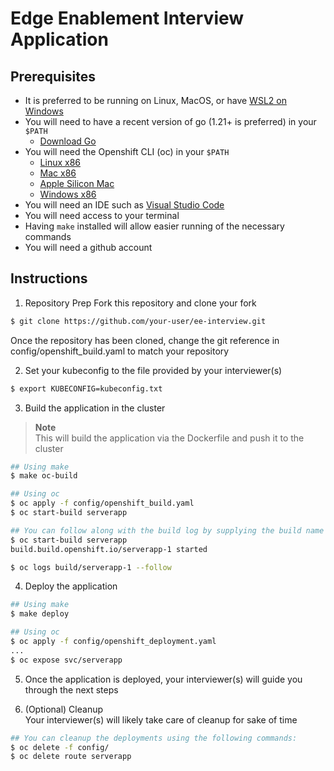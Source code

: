 # Edge Enablement Interview Application
## Prerequisites
- It is preferred to be running on Linux, MacOS, or have [WSL2 on Windows](https://learn.microsoft.com/en-us/windows/wsl/install)
- You will need to have a recent version of go (1.21+ is preferred) in your `$PATH`
  - [Download Go](https://go.dev/doc/install)
- You will need the Openshift CLI (oc) in your `$PATH`
  - [Linux x86](https://mirror.openshift.com/pub/openshift-v4/x86_64/clients/ocp/stable/openshift-client-linux.tar.gz)
  - [Mac x86](https://mirror.openshift.com/pub/openshift-v4/x86_64/clients/ocp/stable/openshift-client-mac.tar.gz)
  - [Apple Silicon Mac](https://mirror.openshift.com/pub/openshift-v4/aarch64/clients/ocp/stable/openshift-client-mac-arm64.tar.gz)
  - [Windows x86](https://mirror.openshift.com/pub/openshift-v4/x86_64/clients/ocp/stable/openshift-client-windows.zip)
- You will need an IDE such as [Visual Studio Code](https://code.visualstudio.com/download)
- You will need access to your terminal
- Having `make` installed will allow easier running of the necessary commands
- You will need a github account

## Instructions
1. Repository Prep
  Fork this repository and clone your fork
  ```bash
  $ git clone https://github.com/your-user/ee-interview.git
  ```

  Once the repository has been cloned, change the git reference in config/openshift_build.yaml to match your repository

2. Set your kubeconfig to the file provided by your interviewer(s)
  ```bash
  $ export KUBECONFIG=kubeconfig.txt
  ```

3. Build the application in the cluster
  > **Note**  
  This will build the application via the Dockerfile and push it to the cluster

  ```bash
  ## Using make
  $ make oc-build

  ## Using oc
  $ oc apply -f config/openshift_build.yaml
  $ oc start-build serverapp

  ## You can follow along with the build log by supplying the build name to the oc command
  $ oc start-build serverapp
  build.build.openshift.io/serverapp-1 started

  $ oc logs build/serverapp-1 --follow
  ```

4. Deploy the application
  ```bash
  ## Using make
  $ make deploy

  ## Using oc
  $ oc apply -f config/openshift_deployment.yaml
  ...
  $ oc expose svc/serverapp
  ```

5. Once the application is deployed, your interviewer(s) will guide you through the next steps

6. (Optional) Cleanup  
  Your interviewer(s) will likely take care of cleanup for sake of time
  ```bash
  ## You can cleanup the deployments using the following commands:
  $ oc delete -f config/
  $ oc delete route serverapp
  ```